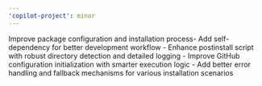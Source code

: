 ```yaml
---
'copilot-project': minor
---
```


Improve package configuration and installation process- Add self-dependency for better development workflow - Enhance postinstall script with robust directory detection and detailed logging - Improve GitHub configuration initialization with smarter execution logic - Add better error handling and fallback mechanisms for various installation scenarios
